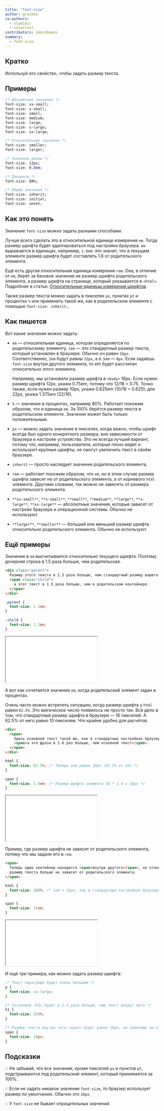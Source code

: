 ```yaml
---
title: "font-size"
author: grachev
co-authors:
  - vladimir
  - solarrust
contributors: skorobaeus
summary:
  - font-size
---
```


## Кратко

Используй это свойство, чтобы задать размер текста.

## Примеры

```css
/* Абсолютные значения */
font-size: xx-small;
font-size: x-small;
font-size: small;
font-size: medium;
font-size: large;
font-size: x-large;
font-size: xx-large;

/* Относительные значения */
font-size: smaller;
font-size: larger;

/* Значения длины */
font-size: 12px;
font-size: 0.8em;

/* Проценты */
font-size: 80%;

/* Общие значения */
font-size: inherit;
font-size: initial;
font-size: unset;
```

## Как это понять

Значение `font-size` можно задать разными способами.

Лучше всего сделать это в относительной единице измерения `em`. Тогда размер шрифта будет адаптироваться под настройки браузера. `em` выражается в единицах, например, `1.6em`: это значит, что в текущем элементе размер шрифта будет составлять 1.6 от родительского элемента.

Ещё есть другая относительная единица измерения `rem`. Она, в отличие от `em`, берёт за базовое значение не размер шрифта родительского элемента, а размер шрифта на странице, который указывается в `<html>`. Подробнее в статье: [Относительные единицы измерения шрифтов](/css/doka/rem-em/).

Также размер текста можно задать в пикселях `px`, пунктах `pt` и процентах `%` или применить такой же, как в родительском элементе с помощью `font-size: inherit;`.

## Как пишется

Вот какие значения можно задать:

- `em` — относительная единица, которая определяется по родительскому элементу. `1em` — это стандартный размер текста, который установлен в браузере. Обычно он равен `16px`. Соответственно, `2em` будут равны `32px`, а `0.5em` — `8px`. Если задаёшь `font-size` внутри другого элемента, то em будет рассчитан относительно этого элемента.

  Например, мы установили размер шрифта в `<body>` 16px. Если нужен размер шрифта 12px, укажи 0.75em, потому что 12/16 = 0.75. Точно также, если нужен размер 10px, укажи 0.625em (10/16 = 0.625); для 22px, укажи 1.375em (22/16).

- `%` — значение в процентах, например 80%. Работает похожим образом, что и единица `em`. За 100% берётся размер текста в родительском элементе. Значение может быть только положительным.

- `px` — можно задать значение в пикселях, когда важно, чтобы шрифт всегда был одного конкретного размера, вне зависимости от браузера и настроек устройства. Это не всегда лучший вариант, потому что, например, пользователи, которые плохо видят и используют крупные шрифты, не смогут увеличить текст в своём браузере.

- `inherit` — просто наследует значение родительского элемента.

- `rem` — работает похожим образом, что `em`, но в этом случае размер шрифта зависит не от родительского элемента, а от корневого `html` элемента. Другими словами, так можно не зависеть от размера родительского элемента.

- `**xx-small**`, `**x-small**`, `**small**`, `**medium**`, `**large**`, `**x-large**`, `**xx-large**` — абсолютные значения, которые зависят от настроек браузера и операционной системы. Обычно не используют.

- `**larger**`, `**smaller**` — больший или меньший размер шрифта относительно родительского элемента. Обычно не используют.

## Ещё примеры

Значение в `em` высчитывается относительно текущего шрифта. Поэтому дочерняя строка в 1.5 раза больше, чем родительская.

```html
<div class="parent">
  Размер этого текста в 1.5 раза больше, чем стандартный размер вашего браузера,
  <span class="child">
    а этот текст в 1.5 раза больше, чем в родительском контейнере.
  </span>
</div>
```

```css
.parent {
  font-size: 1.5em;
}

.child {
  font-size: 1.5em;
}
```

<iframe title="Размер шрифта в em" src="demos/em.html"></iframe>

А вот как сочетается значение `em`, когда родительский элемент задан в процентах.

Очень часто можно встретить ситуацию, когда размер шрифта у `html` равен `62.5%`. Это _магическое число_ появилось не просто так. Всё дело в том, что стандартный размер шрифта в браузере — 16 пикселей. А 62.5% от него равно 10 пикселям. Что крайне удобно для расчётов.

```html
<div>
  <span>
    Здесь основной текст такой же, как в стандартных настройках браузера,
    <span>а эта фраза в 1.6 раз больше, чем основной текст</span>.
  </span>
</div>
```

```css
html {
  font-size: 62.5%; /* Теперь 1em равен 10px (62.5% от 16) */
}

span {
  font-size: 1.6em; /* Размер шрифта элемента 10 * 1.6 = 16px */
}
```

<iframe title="Размер шрифта в em" src="demos/em-2.html"></iframe>

Пример, где размер шрифта не зависит от родительского элемента, потому что мы задали его в `rem`.

```html
<span>
  Теперь один контейнер находится <span>внутри другого</span>, но относительный
  размер текста больше не зависит от родительского элемента.
</span>
```

```css
html {
  font-size: 100%; /* 1em = 16px, как в стандартных настройках браузера */
}

span {
  font-size: 2rem;
}
```

<iframe title="Размер шрифта в rem" src="demos/rem.html"></iframe>

И ещё три примера, как можно задать размер шрифта:

```css
/* Текст параграфа будет очень большим */
p {
  font-size: xx-large;
}

/* Заголовок <h1> будет в 2.5 раза больше, чем текст вокруг него */
h1 {
  font-size: 250%;
}

/* Размер текста внутри тега <span> будет равен 16px, не зависимо ни от чего */
span {
  font-size: 16px;
}
```

## Подсказки

💡 Не забывай, что все значения, кроме пикселей `px` и пунктов `pt`, подстраиваются под родительский элемент, который принимается за 100%.

💡 Если не задать никакое значение `font-size`, то браузер использует размер по умолчанию. Обычно это `16px`.

💡 У `font-size` не бывает отрицательных значений.
